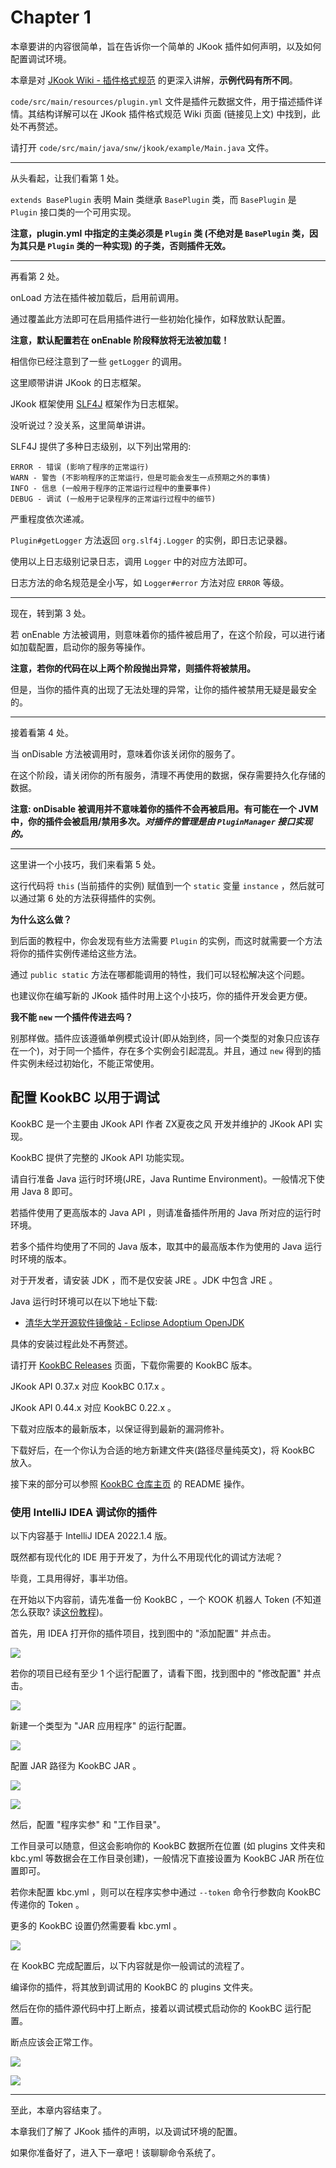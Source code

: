 # Chapter 1

本章要讲的内容很简单，旨在告诉你一个简单的 JKook 插件如何声明，以及如何配置调试环境。

本章是对 [JKook Wiki - 插件格式规范](https://github.com/SNWCreations/JKook/wiki/Plugin-Format) 的更深入讲解，**示例代码有所不同**。

`code/src/main/resources/plugin.yml` 文件是插件元数据文件，用于描述插件详情。其结构详解可以在 JKook 插件格式规范 Wiki 页面 (链接见上文) 中找到，此处不再赘述。

请打开 `code/src/main/java/snw/jkook/example/Main.java` 文件。

---

从头看起，让我们看第 1 处。

`extends BasePlugin` 表明 Main 类继承 `BasePlugin` 类，而 `BasePlugin` 是 `Plugin` 接口类的一个可用实现。

**注意，plugin.yml 中指定的主类必须是 `Plugin` 类 (不绝对是 `BasePlugin` 类，因为其只是 `Plugin` 类的一种实现) 的子类，否则插件无效。**

---

再看第 2 处。

onLoad 方法在插件被加载后，启用前调用。

通过覆盖此方法即可在启用插件进行一些初始化操作，如释放默认配置。

**注意，默认配置若在 onEnable 阶段释放将无法被加载！**

相信你已经注意到了一些 `getLogger` 的调用。

这里顺带讲讲 JKook 的日志框架。

JKook 框架使用 [SLF4J](https://www.slf4j.org) 框架作为日志框架。

没听说过？没关系，这里简单讲讲。

SLF4J 提供了多种日志级别，以下列出常用的:

```text
ERROR - 错误 (影响了程序的正常运行)
WARN - 警告 (不影响程序的正常运行，但是可能会发生一点预期之外的事情)
INFO - 信息 (一般用于程序的正常运行过程中的重要事件)
DEBUG - 调试 (一般用于记录程序的正常运行过程中的细节)
```

严重程度依次递减。

`Plugin#getLogger` 方法返回 `org.slf4j.Logger` 的实例，即日志记录器。

使用以上日志级别记录日志，调用 `Logger` 中的对应方法即可。

日志方法的命名规范是全小写，如 `Logger#error` 方法对应 `ERROR` 等级。

---

现在，转到第 3 处。

若 onEnable 方法被调用，则意味着你的插件被启用了，在这个阶段，可以进行诸如加载配置，启动你的服务等操作。

**注意，若你的代码在以上两个阶段抛出异常，则插件将被禁用。**

但是，当你的插件真的出现了无法处理的异常，让你的插件被禁用无疑是最安全的。

---

接着看第 4 处。

当 onDisable 方法被调用时，意味着你该关闭你的服务了。

在这个阶段，请关闭你的所有服务，清理不再使用的数据，保存需要持久化存储的数据。

**注意: onDisable 被调用并不意味着你的插件不会再被启用。有可能在一个 JVM 中，你的插件会被启用/禁用多次。_对插件的管理是由 `PluginManager` 接口实现的。_**

---

这里讲一个小技巧，我们来看第 5 处。

这行代码将 `this` (当前插件的实例) 赋值到一个 `static` 变量 `instance` ，然后就可以通过第 6 处的方法获得插件的实例。

**为什么这么做？**

到后面的教程中，你会发现有些方法需要 `Plugin` 的实例，而这时就需要一个方法将你的插件实例传递给这些方法。

通过 `public static` 方法在哪都能调用的特性，我们可以轻松解决这个问题。

也建议你在编写新的 JKook 插件时用上这个小技巧，你的插件开发会更方便。

**我不能 `new` 一个插件传进去吗？**

别那样做。插件应该遵循单例模式设计(即从始到终，同一个类型的对象只应该存在一个)，对于同一个插件，存在多个实例会引起混乱。并且，通过 `new` 得到的插件实例未经过初始化，不能正常使用。

## 配置 KookBC 以用于调试

KookBC 是一个主要由 JKook API 作者 ZX夏夜之风 开发并维护的 JKook API 实现。

KookBC 提供了完整的 JKook API 功能实现。

请自行准备 Java 运行时环境(JRE，Java Runtime Environment)。一般情况下使用 Java 8 即可。

若插件使用了更高版本的 Java API ，则请准备插件所用的 Java 所对应的运行时环境。

若多个插件均使用了不同的 Java 版本，取其中的最高版本作为使用的 Java 运行时环境的版本。

对于开发者，请安装 JDK ，而不是仅安装 JRE 。JDK 中包含 JRE 。

Java 运行时环境可以在以下地址下载:
* [清华大学开源软件镜像站 - Eclipse Adoptium OpenJDK](https://mirror.tuna.tsinghua.edu.cn/Adoptium)

具体的安装过程此处不再赘述。

请打开 [KookBC Releases](https://github.com/SNWCreations/KookBC/releases) 页面，下载你需要的 KookBC 版本。

JKook API 0.37.x 对应 KookBC 0.17.x 。

JKook API 0.44.x 对应 KookBC 0.22.x 。

下载对应版本的最新版本，以保证得到最新的漏洞修补。

下载好后，在一个你认为合适的地方新建文件夹(路径尽量纯英文)，将 KookBC 放入。

接下来的部分可以参照 [KookBC 仓库主页](https://github.com/SNWCreations/KookBC) 的 README 操作。

### 使用 IntelliJ IDEA 调试你的插件

以下内容基于 IntelliJ IDEA 2022.1.4 版。

既然都有现代化的 IDE 用于开发了，为什么不用现代化的调试方法呢？

毕竟，工具用得好，事半功倍。

在开始以下内容前，请先准备一份 KookBC ，一个 KOOK 机器人 Token (不知道怎么获取? 读[这份教程](../Get_Bot_Token.md))。

首先，用 IDEA 打开你的插件项目，找到图中的 "添加配置" 并点击。

![](images/0.png)

若你的项目已经有至少 1 个运行配置了，请看下图，找到图中的 "修改配置" 并点击。

![](images/1.png)

新建一个类型为 "JAR 应用程序" 的运行配置。

![](images/2.png)

配置 JAR 路径为 KookBC JAR 。

![](images/3.png)

![](images/4.png)

然后，配置 "程序实参" 和 "工作目录"。

工作目录可以随意，但这会影响你的 KookBC 数据所在位置 (如 plugins 文件夹和 kbc.yml 等数据会在工作目录创建)，一般情况下直接设置为 KookBC JAR 所在位置即可。

若你未配置 kbc.yml ，则可以在程序实参中通过 `--token` 命令行参数向 KookBC 传递你的 Token 。

更多的 KookBC 设置仍然需要看 kbc.yml 。

![](images/5.png)

在 KookBC 完成配置后，以下内容就是你一般调试的流程了。

编译你的插件，将其放到调试用的 KookBC 的 plugins 文件夹。

然后在你的插件源代码中打上断点，接着以调试模式启动你的 KookBC 运行配置。

断点应该会正常工作。

![](images/6.png)

![](images/7.png)

---

至此，本章内容结束了。

本章我们了解了 JKook 插件的声明，以及调试环境的配置。

如果你准备好了，进入下一章吧！该聊聊命令系统了。
